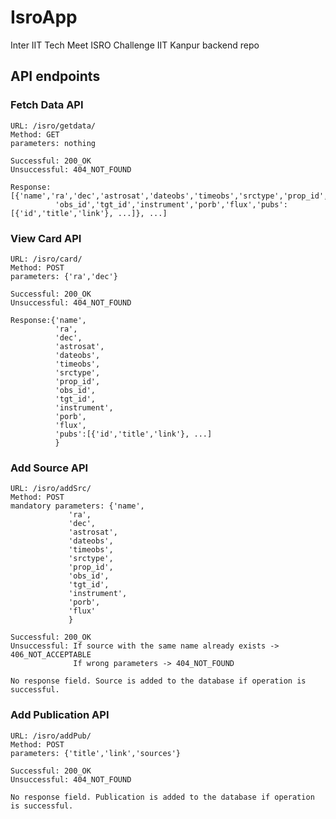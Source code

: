 # IsroApp
Inter IIT Tech Meet ISRO Challenge IIT Kanpur backend repo

## API endpoints
### Fetch Data API
```
URL: /isro/getdata/
Method: GET
parameters: nothing

Successful: 200_OK
Unsuccessful: 404_NOT_FOUND

Response: [{'name','ra','dec','astrosat','dateobs','timeobs','srctype','prop_id',
          'obs_id','tgt_id','instrument','porb','flux','pubs':[{'id','title','link'}, ...]}, ...]
```
### View Card API
```
URL: /isro/card/
Method: POST
parameters: {'ra','dec'} 

Successful: 200_OK
Unsuccessful: 404_NOT_FOUND

Response:{'name',
          'ra',
          'dec',
          'astrosat',
          'dateobs',
          'timeobs',
          'srctype',
          'prop_id',
          'obs_id',
          'tgt_id',
          'instrument',
          'porb',
          'flux',
          'pubs':[{'id','title','link'}, ...]
          }
```
### Add Source API
```
URL: /isro/addSrc/
Method: POST
mandatory parameters: {'name',
             'ra',
             'dec',
             'astrosat',
             'dateobs',
             'timeobs',
             'srctype',
             'prop_id',
             'obs_id',
             'tgt_id',
             'instrument',
             'porb',
             'flux'
             }

Successful: 200_OK
Unsuccessful: If source with the same name already exists -> 406_NOT_ACCEPTABLE
              If wrong parameters -> 404_NOT_FOUND

No response field. Source is added to the database if operation is successful.
```
### Add Publication API
```
URL: /isro/addPub/
Method: POST
parameters: {'title','link','sources'}

Successful: 200_OK
Unsuccessful: 404_NOT_FOUND

No response field. Publication is added to the database if operation is successful.
```
<!-- try:
for i in cat.index:
    try:
        x=json.loads(cat['Publications'][i].replace("'",'\"'))
    except:
        continue
    print('x=',x)
    if type(x) is list:
        #print(x)
        for p in x:
            if p[0] not in publist:
                publist[p[0]]={}
                publist[p[0]]['link']=''
                publist[p[0]]['sources']=[]
            else:
                publist[p[0]]['sources'].append(cat['SIMBAD_Name'][i])
                publist[p[0]]['link']=p[1]
for i in cat.index:
    try:
        s=source.objects.get(name=cat['SIMBAD_Name'][i])
        s.astrosat = True if cat['Astrosat_Flag'][i]==1 else False
    except:
        print(i)
        continue
for i in cat.index:
    s=source.objects.get(name=cat['SIMBAD_Name'][i])
    s.timeobs=cat['Time_Observed'][i] if cat['Time_Observed'][i]!='0.0' else s.timeobs
    s.save() -->
